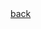 <html>
<head>
	<title></title>

</head>
<body>
	<a href="./">back</a>
<script type="text/javascript">

	for (var i = 1; i <72 ; i++) {
	      document.write('<img src="images/mihrigiya'+i+'.jpeg"/>');
	}
	</script>
	
</body>
</html>
